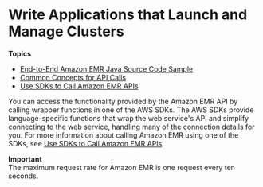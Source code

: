 # Write Applications that Launch and Manage Clusters<a name="making_api_requests"></a>

**Topics**
+ [End\-to\-End Amazon EMR Java Source Code Sample](emr-common-programming-sample.md)
+ [Common Concepts for API Calls](emr-common-programming-concepts.md)
+ [Use SDKs to Call Amazon EMR APIs](call-emr-using-sdks.md)

You can access the functionality provided by the Amazon EMR API by calling wrapper functions in one of the AWS SDKs\. The AWS SDKs provide language\-specific functions that wrap the web service's API and simplify connecting to the web service, handling many of the connection details for you\. For more information about calling Amazon EMR using one of the SDKs, see [Use SDKs to Call Amazon EMR APIs](call-emr-using-sdks.md)\. 

**Important**  
The maximum request rate for Amazon EMR is one request every ten seconds\.